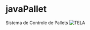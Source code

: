 # javaPallet
Sistema de Controle de Pallets
![TELA](https://user-images.githubusercontent.com/93131818/163065807-af7343a0-c269-43b6-be39-49ce3ed2353a.jpg)
